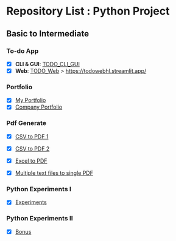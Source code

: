 # Repository List : Python Project 

## Basic to Intermediate

### To-do App
- [x] **CLI & GUI**: [TODO_CLI_GUI](https://github.com/hashinil/python_todo)
- [x] **Web**: [TODO_Web](https://github.com/hashinil/python_todo_web) > https://todowebhl.streamlit.app/

### Portfolio
   
- [x] [My Portfolio](https://github.com/hashinil/python_portfolio)
- [x] [Company Portfolio](https://github.com/hashinil/python_portfolio)

### Pdf Generate
  
- [x] [CSV to PDF 1](https://github.com/hashinil/python_pdf)

- [x] [CSV to PDF 2](https://github.com/hashinil/python_pdf_2)

- [x] [Excel to PDF](https://github.com/hashinil/python_pdf_3)
      
- [x] [Multiple text files to single PDF](https://github.com/hashinil/python_pdf_4)
   
### Python Experiments I
   
- [x] [Experiments](https://github.com/hashinil/python_experiments)
   
### Python Experiments II
   
- [x] [Bonus](https://github.com/hashinil/python_bonus)


   

